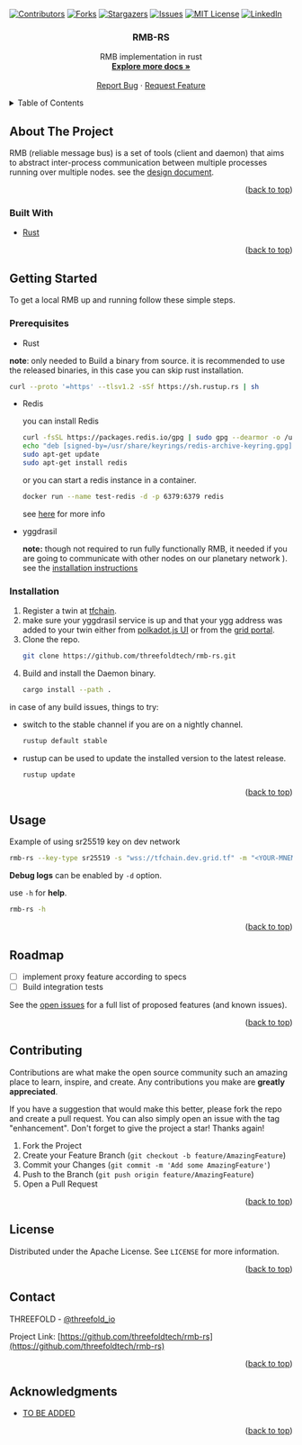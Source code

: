 <div id="top"></div>

<!-- PROJECT SHIELDS -->
[![Contributors][contributors-shield]][contributors-url]
[![Forks][forks-shield]][forks-url]
[![Stargazers][stars-shield]][stars-url]
[![Issues][issues-shield]][issues-url]
[![MIT License][license-shield]][license-url]
[![LinkedIn][linkedin-shield]][linkedin-url]



<!-- PROJECT LOGO -->
<!-- <br />
<div align="center">
  <a href="https://github.com/threefoldtech/rmb-rs">
    <img src="images/logo.jpeg" alt="Logo" width="80" height="80">
  </a> -->

<h3 align="center">RMB-RS</h3>

  <p align="center">
    RMB implementation in rust
    <br />
    <a href="https://github.com/threefoldtech/rmb-rs/tree/development/docs"><strong>Explore more docs »</strong></a>
    <br />
    <br />
    <a href="https://github.com/threefoldtech/rmb-rs/issues">Report Bug</a>
    ·
    <a href="https://github.com/threefoldtech/rmb-rs/issues">Request Feature</a>
  </p>
</div>



<!-- TABLE OF CONTENTS -->
<details>
  <summary>Table of Contents</summary>
  <ol>
    <li>
      <a href="#about-the-project">About The Project</a>
      <ul>
        <li><a href="#built-with">Built With</a></li>
      </ul>
    </li>
    <li>
      <a href="#getting-started">Getting Started</a>
      <ul>
        <li><a href="#prerequisites">Prerequisites</a></li>
        <li><a href="#installation">Installation</a></li>
      </ul>
    </li>
    <li><a href="#usage">Usage</a></li>
    <li><a href="#roadmap">Roadmap</a></li>
    <li><a href="#contributing">Contributing</a></li>
    <li><a href="#license">License</a></li>
    <li><a href="#contact">Contact</a></li>
    <li><a href="#acknowledgments">Acknowledgments</a></li>
  </ol>
</details>



<!-- ABOUT THE PROJECT -->
## About The Project

RMB (reliable message bus) is a set of tools (client and daemon) that aims to abstract inter-process communication between multiple processes running over multiple nodes. see the [design document](https://github.com/threefoldtech/rmb-rs/blob/development/docs/readme.md).

<p align="right">(<a href="#top">back to top</a>)</p>



### Built With

* [Rust](https://www.rust-lang.org/)

<p align="right">(<a href="#top">back to top</a>)</p>



<!-- GETTING STARTED -->
## Getting Started

To get a local RMB up and running follow these simple steps.

### Prerequisites

* Rust

**note**: only needed to Build a binary from source. it is recommended to use the released binaries, in this case you can skip rust installation. 
  ```sh
  curl --proto '=https' --tlsv1.2 -sSf https://sh.rustup.rs | sh
  ```
* Redis

  you can install Redis
  ```sh
  curl -fsSL https://packages.redis.io/gpg | sudo gpg --dearmor -o /usr/share/keyrings/redis-archive-keyring.gpg
  echo "deb [signed-by=/usr/share/keyrings/redis-archive-keyring.gpg] https://packages.redis.io/deb $(lsb_release -cs) main" | sudo tee /etc/apt/sources.list.d/redis.list
  sudo apt-get update
  sudo apt-get install redis
  ```
  or you can start a redis instance in a container.
  ```sh
  docker run --name test-redis -d -p 6379:6379 redis
  ```
  see [here](https://hub.docker.com/_/redis) for more info
* yggdrasil

  **note:** though not required to run fully functionally RMB, it needed if you are going to communicate with other nodes on our planetary network ).
  see the [installation instructions](https://yggdrasil-network.github.io/installation-linux-deb.html)
### Installation

1. Register a twin at [tfchain](https://polkadot.js.org/apps/?rpc=wss://tfchain.grid.tf/ws#/accounts).
2. make sure your yggdrasil service is up and that your ygg address was added to your twin either from [polkadot.js UI](https://polkadot.js.org/apps/?rpc=wss://tfchain.grid.tf/ws#/extrinsics) or from the [grid portal](https://portal.grid.tf/).
3. Clone the repo.
   ```sh
   git clone https://github.com/threefoldtech/rmb-rs.git
   ```
3. Build and install the Daemon binary.
   ```sh
   cargo install --path .
   ```

in case of any build issues, things to try:
- switch to the stable channel if you are on a nightly channel.

  ```sh
  rustup default stable
  ```
 
- rustup can be used to update the installed version to the latest release.

  ```sh
  rustup update
  ```

<p align="right">(<a href="#top">back to top</a>)</p>



<!-- USAGE EXAMPLES -->
## Usage

Example of using sr25519 key on dev network

```sh
rmb-rs --key-type sr25519 -s "wss://tfchain.dev.grid.tf" -m "<YOUR-MNEMONICS>"
```

**Debug logs** can be enabled by `-d` option.

use `-h` for **help**.

```sh
rmb-rs -h
```

<p align="right">(<a href="#top">back to top</a>)</p>



<!-- ROADMAP -->
## Roadmap

- [ ] implement proxy feature according to specs
- [ ] Build integration tests

See the [open issues](https://github.com/github_username/repo_name/issues) for a full list of proposed features (and known issues).

<p align="right">(<a href="#top">back to top</a>)</p>



<!-- CONTRIBUTING -->
## Contributing

Contributions are what make the open source community such an amazing place to learn, inspire, and create. Any contributions you make are **greatly appreciated**.

If you have a suggestion that would make this better, please fork the repo and create a pull request. You can also simply open an issue with the tag "enhancement".
Don't forget to give the project a star! Thanks again!

1. Fork the Project
2. Create your Feature Branch (`git checkout -b feature/AmazingFeature`)
3. Commit your Changes (`git commit -m 'Add some AmazingFeature'`)
4. Push to the Branch (`git push origin feature/AmazingFeature`)
5. Open a Pull Request

<p align="right">(<a href="#top">back to top</a>)</p>



<!-- LICENSE -->
## License

Distributed under the Apache License. See `LICENSE` for more information.

<p align="right">(<a href="#top">back to top</a>)</p>



<!-- CONTACT -->
## Contact

THREEFOLD - [@threefold_io](https://twitter.com/threefold_io)

Project Link: [https://github.com/threefoldtech/rmb-rs](https://github.com/threefoldtech/rmb-rs)

<p align="right">(<a href="#top">back to top</a>)</p>



<!-- ACKNOWLEDGMENTS -->
## Acknowledgments

* [TO BE ADDED]()

<p align="right">(<a href="#top">back to top</a>)</p>



<!-- MARKDOWN LINKS & IMAGES -->
<!-- https://www.markdownguide.org/basic-syntax/#reference-style-links -->
[contributors-shield]: https://img.shields.io/github/contributors/threefoldtech/rmb-rs.svg?style=for-the-badge
[contributors-url]: https://github.com/threefoldtech/rmb-rs/graphs/contributors
[forks-shield]: https://img.shields.io/github/forks/threefoldtech/rmb-rs.svg?style=for-the-badge
[forks-url]: https://github.com/threefoldtech/rmb-rs/network/members
[stars-shield]: https://img.shields.io/github/stars/threefoldtech/rmb-rs.svg?style=for-the-badge
[stars-url]: https://github.com/threefoldtech/rmb-rs/stargazers
[issues-shield]: https://img.shields.io/github/issues/threefoldtech/rmb-rs.svg?style=for-the-badge
[issues-url]: https://github.com/threefoldtech/rmb-rs/issues
[license-shield]: https://img.shields.io/github/license/threefoldtech/rmb-rs.svg?style=for-the-badge
[license-url]: https://github.com/threefoldtech/rmb-rs/blob/master/LICENSE.txt
[linkedin-shield]: https://img.shields.io/badge/-LinkedIn-black.svg?style=for-the-badge&logo=linkedin&colorB=555
[linkedin-url]: https://linkedin.com/company/threefold-tech/
[product-screenshot]: images/screenshot.png
